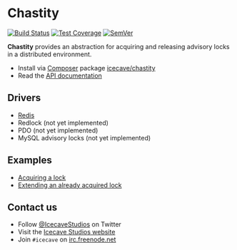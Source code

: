 # Chastity

[![Build Status]](https://travis-ci.org/IcecaveStudios/chastity)
[![Test Coverage]](https://coveralls.io/r/IcecaveStudios/chastity?branch=develop)
[![SemVer]](http://semver.org)

**Chastity** provides an abstraction for acquiring and releasing advisory locks
in a distributed environment.

* Install via [Composer](http://getcomposer.org) package [icecave/chastity](https://packagist.org/packages/icecave/chastity)
* Read the [API documentation](http://icecavestudios.github.io/chastity/artifacts/documentation/api/)

## Drivers

* [Redis](src/Driver/Redis)
* Redlock (not yet implemented)
* PDO (not yet implemented)
* MySQL advisory locks (not yet implemented)

## Examples

* [Acquiring a lock](examples/acquire)
* [Extending an already acquired lock](examples/acquire)

## Contact us

* Follow [@IcecaveStudios](https://twitter.com/IcecaveStudios) on Twitter
* Visit the [Icecave Studios website](http://icecave.com.au)
* Join `#icecave` on [irc.freenode.net](http://webchat.freenode.net?channels=icecave)

<!-- references -->
[Build Status]: http://img.shields.io/travis/IcecaveStudios/chastity/develop.svg?style=flat-square
[Test Coverage]: http://img.shields.io/coveralls/IcecaveStudios/chastity/develop.svg?style=flat-square
[SemVer]: http://img.shields.io/:semver-0.1.0-yellow.svg?style=flat-square
